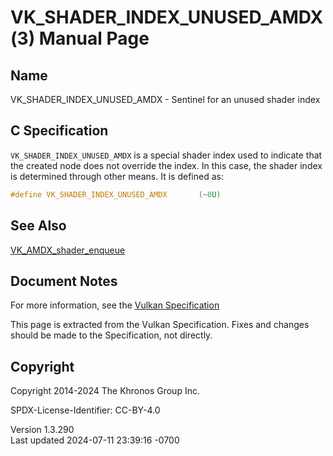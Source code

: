 # VK_SHADER_INDEX_UNUSED_AMDX(3) Manual Page

## Name

VK_SHADER_INDEX_UNUSED_AMDX - Sentinel for an unused shader index



## <a href="#_c_specification" class="anchor"></a>C Specification

`VK_SHADER_INDEX_UNUSED_AMDX` is a special shader index used to indicate
that the created node does not override the index. In this case, the
shader index is determined through other means. It is defined as:

``` c
#define VK_SHADER_INDEX_UNUSED_AMDX       (~0U)
```

## <a href="#_see_also" class="anchor"></a>See Also

[VK_AMDX_shader_enqueue](https://registry.khronos.org/vulkan/specs/1.3-extensions/man/html/VK_AMDX_shader_enqueue.html)

## <a href="#_document_notes" class="anchor"></a>Document Notes

For more information, see the <a
href="https://registry.khronos.org/vulkan/specs/1.3-extensions/html/vkspec.html#VK_SHADER_INDEX_UNUSED_AMDX"
target="_blank" rel="noopener">Vulkan Specification</a>

This page is extracted from the Vulkan Specification. Fixes and changes
should be made to the Specification, not directly.

## <a href="#_copyright" class="anchor"></a>Copyright

Copyright 2014-2024 The Khronos Group Inc.

SPDX-License-Identifier: CC-BY-4.0

Version 1.3.290  
Last updated 2024-07-11 23:39:16 -0700
